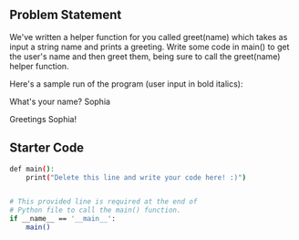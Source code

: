 ## Problem Statement

We've written a helper function for you called greet(name) which takes as input a string name and prints a greeting. Write some code in main() to get the user's name and then greet them, being sure to call the greet(name) helper function.

Here's a sample run of the program (user input in bold italics):

What's your name? Sophia

Greetings Sophia!

## Starter Code

```bash
def main():
    print("Delete this line and write your code here! :)")


# This provided line is required at the end of
# Python file to call the main() function.
if __name__ == '__main__':
    main()
```
```